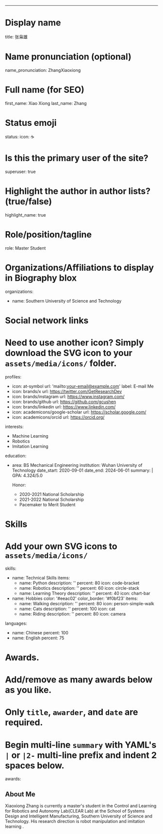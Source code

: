 ---
# Display name
title: 张枭雄

# Name pronunciation (optional)
name_pronunciation: ZhangXiaoxiong

# Full name (for SEO)
first_name: Xiao Xiong
last_name: Zhang

# Status emoji
status:
  icon: ☕️

# Is this the primary user of the site?
superuser: true

# Highlight the author in author lists? (true/false)
highlight_name: true

# Role/position/tagline
role: Master Student

# Organizations/Affiliations to display in Biography blox
organizations:
  - name: Southern University of Science and Technology

# Social network links
# Need to use another icon? Simply download the SVG icon to your `assets/media/icons/` folder.
profiles:
  - icon: at-symbol
    url: 'mailto:your-email@example.com'
    label: E-mail Me
  - icon: brands/x
    url: https://twitter.com/GetResearchDev
  - icon: brands/instagram
    url: https://www.instagram.com/
  - icon: brands/github
    url: https://github.com/gcushen
  - icon: brands/linkedin
    url: https://www.linkedin.com/
  - icon: academicons/google-scholar
    url: https://scholar.google.com/
  - icon: academicons/orcid
    url: https://orcid.org/

interests:
  - Machine Learning
  - Robotics
  - Imitation Learning

education:
  - area: BS Mechanical Engineering
    institution: Wuhan University of Technology
    date_start: 2020-09-01
    date_end: 2024-06-01
    summary: |
      GPA: 4.324/5.0
      
      Honor:
      - 2020-2021 National Scholarship
      - 2021-2022 National Scholarship
      - Pacemaker to Merit Student


# Skills
# Add your own SVG icons to `assets/media/icons/`
skills:
  - name: Technical Skills
    items:
      - name: Python
        description: ''
        percent: 80
        icon: code-bracket
      - name: Robotics
        description: ''
        percent: 60
        icon: circle-stack
      - name: Learning Theory
        description: ''
        percent: 40
        icon: chart-bar
  - name: Hobbies
    color: '#eeac02'
    color_border: '#f0bf23'
    items:
      - name: Walking
        description: ''
        percent: 80
        icon: person-simple-walk
      - name: Cats
        description: ''
        percent: 100
        icon: cat
      - name: Riding
        description: ''
        percent: 80
        icon: camera

languages:
  - name: Chinese
    percent: 100
  - name: English
    percent: 75

# Awards.
#   Add/remove as many awards below as you like.
#   Only `title`, `awarder`, and `date` are required.
#   Begin multi-line `summary` with YAML's `|` or `|2-` multi-line prefix and indent 2 spaces below.
awards:
 
## About Me

Xiaoxiong Zhang is currently a master's student in the Control and Learning for Robotics and Autonomy Lab(CLEAR Lab) at the School of Systems Design and Intelligent Manufacturing, Southern University of Science and Technology. His research direction is robot manipulation and imitation learning .
